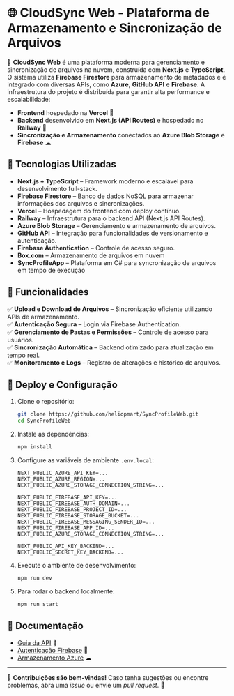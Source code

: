 # 🌐 CloudSync Web - Plataforma de Armazenamento e Sincronização de Arquivos

🚀 **CloudSync Web** é uma plataforma moderna para gerenciamento e sincronização de arquivos na nuvem, construída com **Next.js** e **TypeScript**. O sistema utiliza **Firebase Firestore** para armazenamento de metadados e é integrado com diversas APIs, como **Azure**, **GitHub API** e **Firebase**. A infraestrutura do projeto é distribuída para garantir alta performance e escalabilidade:

- **Frontend** hospedado na **Vercel** 📡  
- **Backend** desenvolvido em **Next.js (API Routes)** e hospedado no **Railway** 🔧  
- **Sincronização e Armazenamento** conectados ao **Azure Blob Storage** e **Firebase** ☁  

## 🔧 Tecnologias Utilizadas

- **Next.js + TypeScript** – Framework moderno e escalável para desenvolvimento full-stack.
- **Firebase Firestore** – Banco de dados NoSQL para armazenar informações dos arquivos e sincronizações.
- **Vercel** – Hospedagem do frontend com deploy contínuo.
- **Railway** – Infraestrutura para o backend API (Next.js API Routes).
- **Azure Blob Storage** – Gerenciamento e armazenamento de arquivos.
- **GitHub API** – Integração para funcionalidades de versionamento e autenticação.
- **Firebase Authentication** – Controle de acesso seguro.
- **Box.com** – Armazenamento de arquivos em nuvem
- **SyncProfileApp** – Plataforma em C# para syncronização de arquivos em tempo de execução

## 📌 Funcionalidades

✅ **Upload e Download de Arquivos** – Sincronização eficiente utilizando APIs de armazenamento.  
✅ **Autenticação Segura** – Login via Firebase Authentication.  
✅ **Gerenciamento de Pastas e Permissões** – Controle de acesso para usuários.  
✅ **Sincronização Automática** – Backend otimizado para atualização em tempo real.  
✅ **Monitoramento e Logs** – Registro de alterações e histórico de arquivos.  

## 🚀 Deploy e Configuração

1. Clone o repositório:  
   ```bash
   git clone https://github.com/heliopmart/SyncProfileWeb.git
   cd SyncProfileWeb
   ```

2. Instale as dependências:  
   ```bash
   npm install
   ```

3. Configure as variáveis de ambiente `.env.local`:  
   ```
   NEXT_PUBLIC_AZURE_API_KEY=...
   NEXT_PUBLIC_AZURE_REGION=...
   NEXT_PUBLIC_AZURE_STORAGE_CONNECTION_STRING=...

   NEXT_PUBLIC_FIREBASE_API_KEY=...
   NEXT_PUBLIC_FIREBASE_AUTH_DOMAIN=...
   NEXT_PUBLIC_FIREBASE_PROJECT_ID=...
   NEXT_PUBLIC_FIREBASE_STORAGE_BUCKET=...
   NEXT_PUBLIC_FIREBASE_MESSAGING_SENDER_ID=...
   NEXT_PUBLIC_FIREBASE_APP_ID=...
   NEXT_PUBLIC_AZURE_STORAGE_CONNECTION_STRING=...
   
   NEXT_PUBLIC_API_KEY_BACKEND=...
   NEXT_PUBLIC_SECRET_KEY_BACKEND=...
   ```

4. Execute o ambiente de desenvolvimento:  
   ```bash
   npm run dev
   ```

5. Para rodar o backend localmente:  
   ```bash
   npm run start
   ```

## 📖 Documentação

- [Guia da API](https://developer.box.com/) 📜  
- [Autenticação Firebase](https://firebase.google.com/docs/auth/) 🔐  
- [Armazenamento Azure](https://learn.microsoft.com/en-us/azure/storage/) ☁  

---

📌 **Contribuições são bem-vindas!** Caso tenha sugestões ou encontre problemas, abra uma _issue_ ou envie um _pull request_. 🚀
